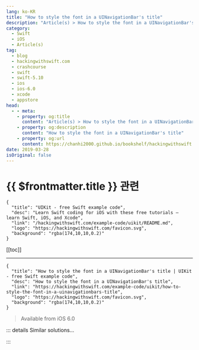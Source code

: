 ```yaml
---
lang: ko-KR
title: "How to style the font in a UINavigationBar's title"
description: "Article(s) > How to style the font in a UINavigationBar's title"
category:
  - Swift
  - iOS
  - Article(s)
tag: 
  - blog
  - hackingwithswift.com
  - crashcourse
  - swift
  - swift-5.10
  - ios
  - ios-6.0
  - xcode
  - appstore
head:
  - - meta:
    - property: og:title
      content: "Article(s) > How to style the font in a UINavigationBar's title"
    - property: og:description
      content: "How to style the font in a UINavigationBar's title"
    - property: og:url
      content: https://chanhi2000.github.io/bookshelf/hackingwithswift.com/example-code/uikit/how-to-style-the-font-in-a-uinavigationbars-title.html
date: 2019-03-28
isOriginal: false
---
```


# {{ $frontmatter.title }} 관련

```component VPCard
{
  "title": "UIKit - free Swift example code",
  "desc": "Learn Swift coding for iOS with these free tutorials – learn Swift, iOS, and Xcode",
  "link": "/hackingwithswift.com/example-code/uikit/README.md",
  "logo": "https://hackingwithswift.com/favicon.svg",
  "background": "rgba(174,10,10,0.2)"
}
```

[[toc]]

---

```component VPCard
{
  "title": "How to style the font in a UINavigationBar's title | UIKit - free Swift example code",
  "desc": "How to style the font in a UINavigationBar's title",
  "link": "https://hackingwithswift.com/example-code/uikit/how-to-style-the-font-in-a-uinavigationbars-title",
  "logo": "https://hackingwithswift.com/favicon.svg",
  "background": "rgba(174,10,10,0.2)"
}
```

> Available from iOS 6.0

<!-- TODO: 작성 -->

<!--
If you're setting title's in a navigation bar, you can customize the font, size and color of those titles by adjusting the `titleTextAttributes` attribute for your navigation bar.

To do this on a single bar just set it directly whenever you want to; to change all bars, set it inside your app delegate using the appearance proxy for `UINavigationBar` so that it kicks in before the first bar is loaded.

Here's an example that makes title text be 24-point Georgia Bold in red:

```swift
let attrs = [
    NSAttributedString.Key.foregroundColor: UIColor.red,
    NSAttributedString.Key.font: UIFont(name: "Georgia-Bold", size: 24)!
]

UINavigationBar.appearance().titleTextAttributes = attrs
```

-->

::: details Similar solutions…

<!--
/example-code/uikit/how-to-set-a-custom-title-view-in-a-uinavigationbar">How to set a custom title view in a UINavigationBar 
/example-code/uikit/how-to-give-a-uinavigationbar-a-background-image-setbackgroundimage">How to give a UINavigationBar a background image: setBackgroundImage() 
/example-code/uikit/how-to-let-users-choose-a-font-with-uifontpickerviewcontroller">How to let users choose a font with UIFontPickerViewController 
/quick-start/swiftui/how-to-use-dynamic-type-with-a-custom-font">How to use Dynamic Type with a custom font 
/example-code/uikit/how-to-resize-a-custom-font-using-uifontmetrics">How to resize a custom font using UIFontMetrics</a>
-->

:::

